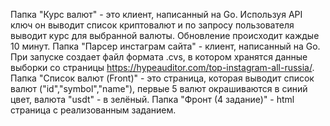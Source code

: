 Папка "Курс валют" - это клиент, написанный на Go. Используя API ключ он выводит список криптовалют и по запросу пользователя выводит курс для выбранной валюты. Обновление происходит каждые 10 минут.
Папка "Парсер инстаграм сайта" - клиент, написанный на Go. При запуске создает файл формата .cvs, в котором хранятся данные выборки со страницы https://hypeauditor.com/top-instagram-all-russia/.
Папка "Cписок валют (Front)" - это страница, которая выводит список валют ("id","symbol","name"), первые 5 валют окрашиваются в синий цвет, валюта "usdt" - в зелёный.
Папка "Фронт (4 задание)" - html страница с реализованным заданием.
